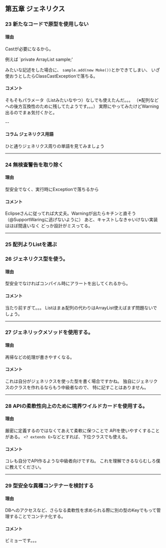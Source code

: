 
## 第五章 ジェネリクス

### 23 新たなコードで原型を使用しない

#### 理由
Castが必要になるから。

例えば
`private ArrayList sample;'

みたいな記述をした場合に、
`sample.add(new Moke())`とかできてしまい、
いざ使おうとしたらClassCastExceptionで落ちる。

#### コメント
そもそもパラメータ（List<E>みたいなやつ）なしでも使えたんだ。。。
（※配列などへの後方互換性のために残してたようです。。。）
実際にやってみたけどWarning出るのでまぁ気付くかと。

--

#### コラム ジェネリクス用語
ひと通りジェネリクス周りの単語を見てみましょう

---

### 24 無検査警告を取り除く

#### 理由
型安全でなく、実行時にExceptionで落ちるから

#### コメント
Eclipseさんに従ってれば大丈夫。Warningが出たらキチンと直そう
（@SupportWaringに逃げないように）
あと、キャストしなきゃいけない実装はほぼ間違いなく
どっか設計がミスってる。

---

### 25 配列よりListを選ぶ
### 26 ジェネリクス型を使う。

#### 理由
型安全でなければコンパイル時にアラートを出してくれるから。

#### コメント
当たり前すぎて。。。
Listはまぁ配列の代わりはArrayList使えばまず問題ないでしょう。

---

### 27 ジェネリックメソッドを使用する。

#### 理由
再帰などの処理が書きやすくなる。

#### コメント
これは自分がジェネリクスを使った型を書く場合ですかね。
独自にジェネリクスのクラスを作れるならもう中級者なので、
特に記すことはありません。

---

### 28 APIの柔軟性向上のために境界ワイルドカードを使用する。

#### 理由
厳密に定義するのではなくてあえて柔軟に保つことで
APIを使いやすくすることがある。
`<? extends E>`などとすれば、下位クラスでも使える。

#### コメント
コレも自分でAPI作るような中級者向けですね。
これを理解できるならむしろ僕に教えてください。

---

### 29 型安全な異種コンテナーを検討する

#### 理由
DBへのアクセスなど、さらなる柔軟性を求められる際に別の型のKeyでもって管理することでコンテナ化する。

#### コメント

ビミョーです。。。